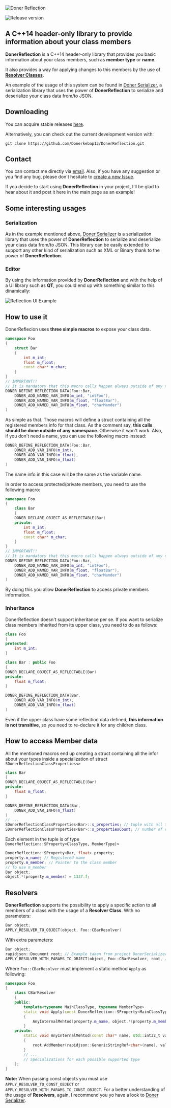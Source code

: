 ![Doner Reflection](https://i.imgur.com/oDC0Brl.png)

![Release version](https://img.shields.io/badge/release-v1.0.0-blue.svg)

## A C++14 header-only library to provide information about your class members

**DonerReflection** is a C++14 header-only library that provides you basic information about your class members, such as **member type** or **name**.

It also provides a way for applying changes to this members by the use of **[Resolver Classes](#resolvers)**. 

An example of the usage of this system can be found in [Doner Serializer](https://github.com/Donerkebap13/DonerSerializer), a serialization library that uses the power of **DonerReflection** to serialize and deserialize your class data from/to JSON.

## Downloading

You can acquire stable releases [here](https://github.com/Donerkebap13/DonerReflection/releases).

Alternatively, you can check out the current development version with:

```
git clone https://github.com/Donerkebap13/DonerReflection.git
```
## Contact

You can contact me directly via [email](mailto:donerkebap13@gmail.com).
Also, if you have any suggestion or you find any bug, please don't hesitate to [create a new Issue](https://github.com/Donerkebap13/DonerReflection/issues).

If you decide to start using **DonerReflection** in your project, I'll be glad to hear about it and post it here in the main page as an example!
## Some interesting usages
### Serialization
As in the example mentioned above, [Doner Serializer](https://github.com/Donerkebap13/DonerSerializer) is a serialization library that uses the power of **DonerReflection** to serialize and deserialize your class data from/to JSON. This library can be easily extended to support any other kind of serialization such as XML or Binary thank to the power of **DonerReflection**.
### Editor 
By using the information provided by **DonerReflection** and with the help of a UI library such as **QT**, you could end up with something similar to this dinamically:

![Reflection UI Example](https://i.imgur.com/UHWwsfY.png)
## How to use it
DonerReflecion uses **three simple macros** to expose your class data.
```c++
namespace Foo
{
	struct Bar
	{
		int m_int;
		float m_float;
		const char* m_char;
	}
}
// IMPORTANT!!
// It is mandatory that this macro calls happen always outside of any namespace
DONER_DEFINE_REFLECTION_DATA(Foo::Bar,
	DONER_ADD_NAMED_VAR_INFO(m_int, "intFoo"),
	DONER_ADD_NAMED_VAR_INFO(m_float, "floatBar"),
	DONER_ADD_NAMED_VAR_INFO(m_float, "charMander")
)
```
As simple as that. Those macros will define a struct containing all the registered members info for that class. As the comment say, **this calls should be done outside of any namespace**. Otherwise it won't work.
Also, if you don't need a name, you can use the following macro instead:
```c++
DONER_DEFINE_REFLECTION_DATA(Foo::Bar,
	DONER_ADD_VAR_INFO(m_int),
	DONER_ADD_VAR_INFO(m_float),
	DONER_ADD_VAR_INFO(m_float)
)
```
The name info in this case will be the same as the variable name.

In order to access protected/private members, you need to use the following macro:
```c++
namespace Foo
{
	class Bar
	{
	DONER_DECLARE_OBJECT_AS_REFLECTABLE(Bar)
	private:
		int m_int;
		float m_float;
		const char* m_char;
	}
}
// IMPORTANT!!
// It is mandatory that this macro calls happen always outside of any namespace
DONER_DEFINE_REFLECTION_DATA(Foo::Bar,
	DONER_ADD_NAMED_VAR_INFO(m_int, "intFoo"),
	DONER_ADD_NAMED_VAR_INFO(m_float, "floatBar"),
	DONER_ADD_NAMED_VAR_INFO(m_float, "charMander")
)
```
By doing this you allow **DonerReflection** to access private members information.
### Inheritance
DonerReflection doesn't support inheritance per se. If you want to serialize class members inherited from its upper class, you need to do as follows:
```c++
class Foo
{
protected:
	int m_int;
}

class Bar : public Foo
{
DONER_DECLARE_OBJECT_AS_REFLECTABLE(Bar)
private:
	float m_float;
}

DONER_DEFINE_REFLECTION_DATA(Bar,
	DONER_ADD_VAR_INFO(m_int),
	DONER_ADD_VAR_INFO(m_float)
)
```
Even if the upper class have some reflection data defined, **this information is not transitive**, so you need to re-declare it for any children class.
## How to access Member data
All the mentioned macros end up creating a struct containing all the infor about your types inside a specialization of struct ``SDonerReflectionClassProperties<>``
```c++
class Bar
{
DONER_DECLARE_OBJECT_AS_REFLECTABLE(Bar)
private:
	float m_float;
}

DONER_DEFINE_REFLECTION_DATA(Bar,
	DONER_ADD_VAR_INFO(m_float)
)
// ...
SDonerReflectionClassProperties<Bar>::s_properties; // tuple with all the info
SDonerReflectionClassProperties<Bar>::s_propertiesCount; // number of elements in the tuple
```
Each element in the tuple is of type ``  DonerReflection::SProperty<ClassType, MemberType)>``
```c++
DonerReflection::SProperty<Bar, float> property;
property.m_name; // Registered name
property.m_member; // Pointer to the class member
// To use m_member
Bar object;
object.*(property.m_member) = 1337.f;
```
## Resolvers
**DonerReflection** supports the possibility to apply a specific action to all members of a class with the usage of a **Resolver Class**.
With no parameters:
```c++
Bar object;
APPLY_RESOLVER_TO_OBJECT(object, Foo::CBarResolver)
```
With extra parameters:
```c++
Bar object;
rapidjson::Document root; // Example taken from project DonerSerializer
APPLY_RESOLVER_WITH_PARAMS_TO_OBJECT(object, Foo::CBarResolver, root, /*Any extra parameter needed by your resolver*/)
```
Where ``Foo::CBarResolver`` must implement a static method ``Apply`` as following:
```c++
namespace Foo
{
	class CBarResolver
	{
	public:
		template<typename MainClassType, typename MemberType>
		static void Apply(const DonerReflection::SProperty<MainClassType, MemberType>& property, MainClassType& object, rapidjson::Document& root)
		{
			AnyInternalMehtod(property.m_name, object.*(property.m_member), root);
		}
	private:
		static void AnyInternalMehtod(const char* name, std::int32_t value, rapidjson::Document& root)
		{
			root.AddMember(rapidjson::GenericStringRef<char>(name), value, root.GetAllocator());
		}
		// ...
		// Specializations for each possible supported type
	};
}
```
**Note:** When passing const objects you must use ``APPLY_RESOLVER_TO_CONST_OBJECT`` or ``APPLY_RESOLVER_WITH_PARAMS_TO_CONST_OBJECT``.
For a better understanding of the usage of **Resolvers**, again, I recommend you yo have a look to [Doner Serializer](https://github.com/Donerkebap13/DonerSerializer).
